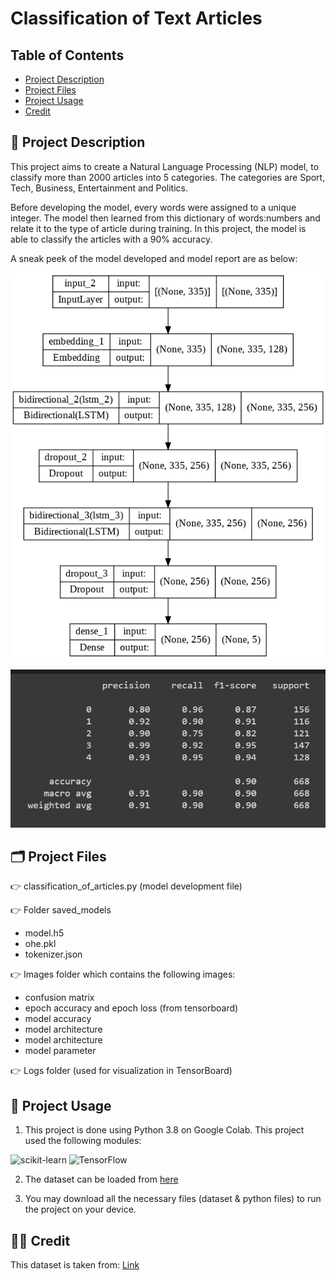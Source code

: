 # Classification of Text Articles

## Table of Contents

* [Project Description](#project-description)
* [Project Files](#project-files)
* [Project Usage](#project-usage)
* [Credit](#credit)

##  :scroll:  Project Description

This project aims to create a Natural Language Processing (NLP) model, to classify more than 2000 articles into 5 categories.
The categories are Sport, Tech, Business, Entertainment and Politics. 

Before developing the model, every words were assigned to a unique integer. The model then learned from this dictionary of words:numbers and relate it to the type of article during training. 
In this project, the model is able to classify the articles with a 90% accuracy.

A sneak peek of the model developed and model report are as below:

![Model Architecture.png](https://github.com/hafixah5/Article-Types-Classification/blob/main/Images/Model%20Architecture.png)

![Confusion Matrix.png](https://github.com/hafixah5/Article-Types-Classification/blob/main/Images/Confusion%20Matrix.png)

##  :card_index_dividers:  Project Files
:point_right: classification_of_articles.py (model development file)

:point_right: Folder saved_models
- model.h5
- ohe.pkl
- tokenizer.json

:point_right: Images folder which contains the following images:
- confusion matrix
- epoch accuracy and epoch loss (from tensorboard)
- model accuracy
- model architecture
- model architecture
- model parameter

:point_right: Logs folder (used for visualization in TensorBoard)

##  :rocket:  Project Usage
1) This project is done using Python 3.8 on Google Colab.
This project used the following modules:

![scikit-learn](https://img.shields.io/badge/scikit--learn-%23F7931E.svg?style=for-the-badge&logo=scikit-learn&logoColor=white)
![TensorFlow](https://img.shields.io/badge/TensorFlow-%23FF6F00.svg?style=for-the-badge&logo=TensorFlow&logoColor=white)

2) The dataset can be loaded from [here](https://raw.githubusercontent.com/susanli2016/PyCon-Canada-2019-NLP-Tutorial/master/bbc-text.csv)

3) You may download all the necessary files (dataset & python files) to run the project on your device.

## :technologist:  Credit

This dataset is taken from: [Link](https://raw.githubusercontent.com/susanli2016/PyCon-Canada-2019-NLP-Tutorial/master/bbc-text.csv)
